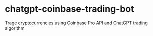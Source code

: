 # chatgpt-coinbase-trading-bot
Trage cryptocurrencies using Coinbase Pro API and ChatGPT trading algorithm
